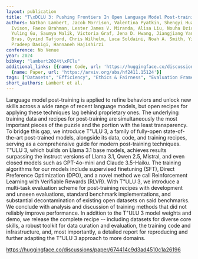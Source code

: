 ```yaml
---
layout: publication
title: "T\xDCLU 3: Pushing Frontiers In Open Language Model Post-training"
authors: Nathan Lambert, Jacob Morrison, Valentina Pyatkin, Shengyi Huang, Hamish
  Ivison, Faeze Brahman, Lester James V. Miranda, Alisa Liu, Nouha Dziri, Shane Lyu,
  Yuling Gu, Saumya Malik, Victoria Graf, Jena D. Hwang, Jiangjiang Yang, Ronan Le
  Bras, Oyvind Tafjord, Chris Wilhelm, Luca Soldaini, Noah A. Smith, Yizhong Wang,
  Pradeep Dasigi, Hannaneh Hajishirzi
conference: No Venue
year: 2024
bibkey: "lambert2024t\xFClu"
additional_links: [{name: Code, url: 'https://huggingface.co/discussions/paper/674414c9d3ad4510c1a26196'},
  {name: Paper, url: 'https://arxiv.org/abs/hf2411.15124'}]
tags: ["Datasets", "Efficiency", "Ethics & Fairness", "Evaluation Frameworks", "Evaluation", "Fine-Tuning", "Model Architecture", "Reinforcement Learning", "Training Techniques"]
short_authors: Lambert et al.
---
```

Language model post-training is applied to refine behaviors and unlock new skills across a wide range of recent language models, but open recipes for applying these techniques lag behind proprietary ones. The underlying training data and recipes for post-training are simultaneously the most important pieces of the puzzle and the portion with the least transparency. To bridge this gap, we introduce T\"ULU 3, a family of fully-open state-of-the-art post-trained models, alongside its data, code, and training recipes, serving as a comprehensive guide for modern post-training techniques. T\"ULU 3, which builds on Llama 3.1 base models, achieves results surpassing the instruct versions of Llama 3.1, Qwen 2.5, Mistral, and even closed models such as GPT-4o-mini and Claude 3.5-Haiku. The training algorithms for our models include supervised finetuning (SFT), Direct Preference Optimization (DPO), and a novel method we call Reinforcement Learning with Verifiable Rewards (RLVR). With T\"ULU 3, we introduce a multi-task evaluation scheme for post-training recipes with development and unseen evaluations, standard benchmark implementations, and substantial decontamination of existing open datasets on said benchmarks. We conclude with analysis and discussion of training methods that did not reliably improve performance. In addition to the T\"ULU 3 model weights and demo, we release the complete recipe -- including datasets for diverse core skills, a robust toolkit for data curation and evaluation, the training code and infrastructure, and, most importantly, a detailed report for reproducing and further adapting the T\"ULU 3 approach to more domains.

https://huggingface.co/discussions/paper/674414c9d3ad4510c1a26196